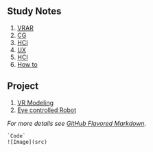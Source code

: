 
## Study Notes

1. [VRAR](https://cosimaxr.github.io/Blog/CG) 
2. [CG](https://cosimaxr.github.io/Blog/CG) 
3. [HCI](https://cosimaxr.github.io/Blog/CG) 
4. [UX](https://cosimaxr.github.io/Blog/CG) 
5. [HCI](https://cosimaxr.github.io/Blog/CG) 
6. [How to](https://cosimaxr.github.io/Blog/CG) 

## Project
1. [VR Modeling](https://cosimaxr.github.io/Blog/CG) 
2. [Eye controlled Robot](https://cosimaxr.github.io/Blog/CG) 

_For more details see [GitHub Flavored Markdown](https://guides.github.com/features/mastering-markdown/)._

```
`Code`
![Image](src)
```
